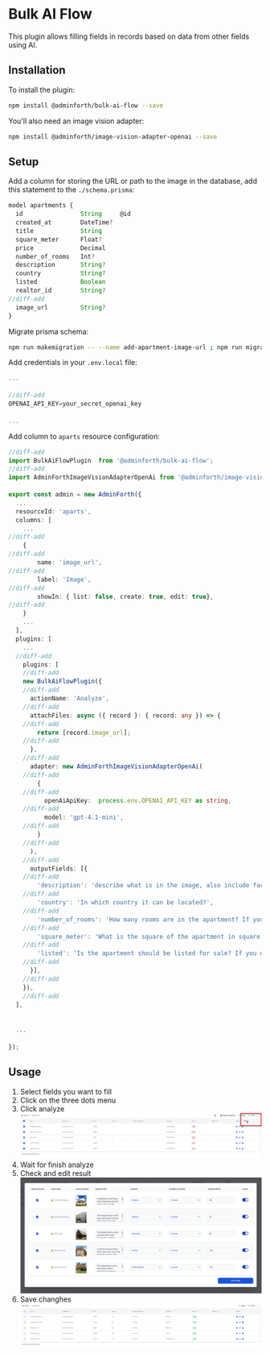 # Bulk AI Flow
This plugin allows filling fields in records based on data from other fields using AI.

## Installation

To install the plugin:

```bash
npm install @adminforth/bulk-ai-flow --save
```

You'll also need an image vision adapter:

```bash
npm install @adminforth/image-vision-adapter-openai --save
```


## Setup
Add a column for storing the URL or path to the image in the database, add this statement to the `./schema.prisma`:

```ts title="./schema.prisma"
model apartments {
  id                String     @id
  created_at        DateTime?
  title             String
  square_meter      Float?
  price             Decimal
  number_of_rooms   Int?
  description       String?
  country           String?
  listed            Boolean
  realtor_id        String?
//diff-add
  image_url         String?
}
```

Migrate prisma schema:

```bash
npm run makemigration -- --name add-apartment-image-url ; npm run migrate:local
```

Add credentials in your `.env.local` file:
```ts title=".env"
...

//diff-add
OPENAI_API_KEY=your_secret_openai_key

...
```


Add column to `aparts` resource configuration:

```ts title="./resources/apartments.ts"
//diff-add
import BulkAiFlowPlugin  from '@adminforth/bulk-ai-flow';
//diff-add
import AdminForthImageVisionAdapterOpenAi from '@adminforth/image-vision-adapter-openai';

export const admin = new AdminForth({
  ...
  resourceId: 'aparts',
  columns: [
    ...
//diff-add
    {
//diff-add
        name: 'image_url',
//diff-add
        label: 'Image',
//diff-add
        showIn: { list: false, create: true, edit: true},
//diff-add
    }
    ...
  ],
  plugins: [
    ...
  //diff-add
    plugins: [
    //diff-add
    new BulkAiFlowPlugin({
    //diff-add
      actionName: 'Analyze',
    //diff-add
      attachFiles: async ({ record }: { record: any }) => {
    //diff-add
        return [record.image_url];
    //diff-add
      },
    //diff-add
      adapter: new AdminForthImageVisionAdapterOpenAi(
    //diff-add
        {
    //diff-add
          openAiApiKey:  process.env.OPENAI_API_KEY as string,
    //diff-add
          model: 'gpt-4.1-mini',
    //diff-add
        }
    //diff-add
      ),
    //diff-add
      outputFields: [{ 
    //diff-add
        'description': 'describe what is in the image, also include fact that price is {{price}}', 
    //diff-add
        'country': 'In which country it can be located?', 
    //diff-add
        'number_of_rooms': 'How many rooms are in the apartment? If you do not know, just guess',
    //diff-add
        'square_meter': 'What is the square of the apartment in square meters? If you do not know, just guess',
    //diff-add
        'listed': 'Is the apartment should be listed for sale? If you do not know, just guess, return boolean value',
    //diff-add
      }],
    //diff-add
    }),
    //diff-add
  ],

  
  ...

});
```

## Usage
1. Select fields you want to fill
2. Click on the three dots menu
3. Click analyze 
![alt text](Bulk-vision-1.png)
4. Wait for finish analyze
5. Check and edit result
![alt text](Bulk-vision-2.png)
6. Save changhes
![alt text](Bulk-vision-3.png)
